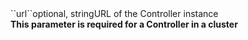 <tr><td>``url``</td><td>optional, string</td><td>URL of the Controller instance<br/>
<b>This parameter is required for a Controller in a cluster</b></td><td></td><td></td></tr>
    